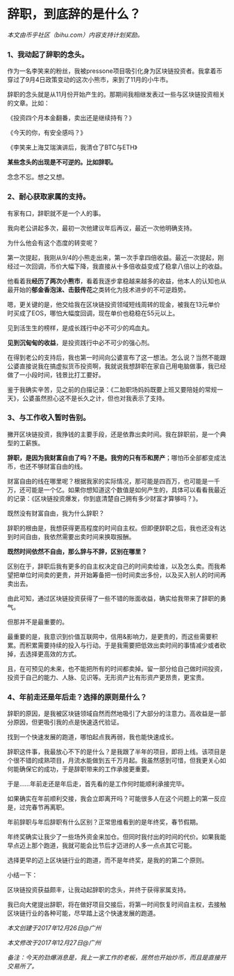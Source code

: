 # 辞职，到底辞的是什么？

_本文由币乎社区（bihu.com）内容支持计划奖励。_

### 1、我动起了辞职的念头。

作为一名李笑来的粉丝，我被pressone项目吸引化身为区块链投资者。我拿着币穿过了9月4日政策变动的这次小熊市，来到了11月的小牛市。

辞职的念头就是从11月份开始产生的。那期间我相继发表过一些与区块链投资相关的文章。比如：

《投资四个月本金翻番，卖出还是继续持有？》

《今天的你，有安全感吗？》

《李笑来上海艾瑞演讲后，我清仓了BTC与ETH》

**某些念头的出现是不可逆的。比如辞职。**

念念不忘。想之又想。

### 2、耐心获取家属的支持。

有家有口，辞职就不是一个人的事。

我向老公讲起多次，最初一次他建议年后再议，最近一次他明确支持。

为什么他会有这个态度的转变呢？

第一次提起，我刚从9/4的小熊走出来，第一次手拿四倍收益。最近一次提起，刚经过一次回调，币价大幅下降，我直接从十多倍收益变成了稳拿八倍以上的收益。

他看着我**经历了两次小熊市**，看着我逐步拿稳越来越多的收益，他本人的认知也从最开始的**郁金香泡沫、击鼓传花**之类转化为技术进步的不可逆趋势。

嗯，更关键的是，他交给我在区块链投资领域短线周转的现金，被我在13元单价时买成了EOS，哪怕大幅度回调，现在单价也稳稳在55元以上。

见到活生生的榜样，是成长践行中必不可少的鸡血丸。

**见到沉甸甸的收益**，是投资践行中必不可少的强心剂。

在得到老公的支持后，我也第一时间向公婆宣布了这一想法。怎么说？当然不能跟公婆直接说我在搞虚拟货币投资啊，我就说我想辞职在家自己用电脑做事，我已经做了一小段时间，钱景比打工要好。

鉴于我确实辛苦，见之前的白描记录：《二胎职场妈妈既要上班又要陪娃的常规一天》，公婆虽然担心这不是长久之计，但也对我表示了支持。

### 3、与工作收入暂时告别。

撇开区块链投资，我挣钱的主要手段，还是依靠出卖时间。我在辞职前，是一个典型的工薪族。

**辞职，是因为我财富自由了吗？**不是。我**穷的只有币和房产**；哪怕币全部都变成法币，也还不够财富自由的线。

财富自由的线在哪里呢？根据我家的实际情况，那可能是四百万，也可能是一千万，还可能是一个亿。如果你想知道这个数值是如何产生的，具体可以看看我最近的记录：《区块链投资爆发，你到底清楚自己拥有多少财富才算够吗？》。

既然没有财富自由，我为什么辞职？

辞职的根由是，我想获得更高程度的时间自主权。但即便辞职之后，我也还没有达到时间自由，我依然需要出卖时间来换取报酬。

**既然时间依然不自由，那么辞与不辞，区别在哪里？**

区别在于，辞职后我有更多的自主权决定自己的时间卖给谁，以及怎么卖。而我希望把单位时间卖的更贵，并开始筹备把一份时间卖出多份，以及买入别人的时间再卖出去。

由此可知，通过区块链投资获得了一些不错的账面收益，确实给我带来了辞职的勇气。

但那并不是最重要的。

最重要的是，我意识到价值互联网中，信用&影响力，是更贵的，而这些需要积累。而积累需要持续的投入与行动。于是我需要把低效出卖时间的事情减少或者砍掉，去选择更高效的方式。

且，在可预见的未来，也不能把所有的时间都卖掉。留一部分给自己做时间投资，投资于自己的能力、人脉、见识等。无形资产比有形资产更昂贵，更宝贵。

### 4、年前走还是年后走？选择的原则是什么？

辞职的原因，是我被区块链领域自然而然地吸引了大部分的注意力。高收益是一部分原因，但更吸引我的点是快速迭代验证。

找到一个快速发展的跑道，哪怕起点我再弱，我也能快速成长。

辞职这件事，我最放心不下的是什么？是我跟了半年的项目，即将上线。该项目是个很不错的成熟项目，月流水能做到五千万月起。我虽然感到可惜，但我更关心如何能确保它的成功，于是辞职带来的工作承接更重要。

于是……年前走还是年后走，首先看的是工作何时能顺利承接完毕。

如果确实在年前顺利交接，我会立即离开吗？可能很多人在这个问题上的第一反应是，过完春节再离职。

年前辞职与年后辞职有什么区别？正常思维看到的是年终奖，春节假期。

年终奖确实让我少了一些场外资金来加仓。但同时我付出的时间的代价。如果我能早点迈上那个跑道，我就可能会比节后才迈进的人多一点点其它可能。

选择更早的迈上区块链行业的跑道，而不是年终奖，是我的的第二个原则。

小结一下：

区块链投资获益颇丰，让我动起辞职的念头，并终于获得家属支持。

我已向大佬提出辞职，将在做好项目交接后，将第一时间恢复时间自主权，去接触区块链行业的各种可能，尽早踏上这个快速发展的跑道。

_本文创建于2017年12月26日@广州_

_本文修改于2017年12月27日@广州_

_备注：今天的劲爆消息是，我上一家工作的老板，居然也开始炒币，而且是直接开交易所了。_
